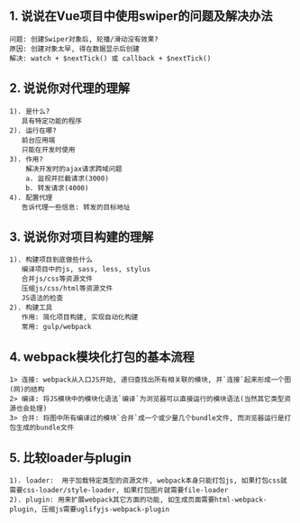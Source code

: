## 1. 说说在Vue项目中使用swiper的问题及解决办法
    问题: 创建Swiper对象后, 轮播/滑动没有效果?
    原因: 创建对象太早, 得在数据显示后创建
    解决: watch + $nextTick() 或 callback + $nextTick()
    
## 2. 说说你对代理的理解
    1). 是什么?
       具有特定功能的程序
    2). 运行在哪?
       前台应用端
       只能在开发时使用
    3). 作用?
        解决开发时的ajax请求跨域问题
        a. 监视并拦截请求(3000)
        b. 转发请求(4000)
    4). 配置代理
       告诉代理一些信息: 转发的目标地址

## 3. 说说你对项目构建的理解
    1). 构建项目到底做些什么
       编译项目中的js, sass, less, stylus
       合并js/css等资源文件
       压缩js/css/html等资源文件
       JS语法的检查
    2). 构建工具
       作用: 简化项目构建, 实现自动化构建
       常用: gulp/webpack

## 4. webpack模块化打包的基本流程
    1> 连接: webpack从入口JS开始, 递归查找出所有相关联的模块, 并`连接`起来形成一个图(网)的结构
    2> 编译: 将JS模块中的模块化语法`编译`为浏览器可以直接运行的模块语法(当然其它类型资源也会处理)
    3> 合并: 将图中所有编译过的模块`合并`成一个或少量几个bundle文件, 而浏览器运行是打包生成的bundle文件
    
## 5. 比较loader与plugin
    1). loader:  用于加载特定类型的资源文件, webpack本身只能打包js, 如果打包css就需要css-loader/style-loader, 如果打包图片就需要file-loader
    2). plugin: 用来扩展webpack其它方面的功能, 如生成页面需要html-webpack-plugin, 压缩js需要uglifyjs-webpack-plugin
